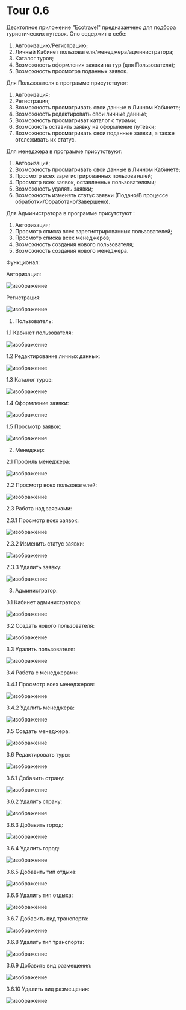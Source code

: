 # Tour 0.6

Десктопное приложение "Ecotravel" предназанчено для подбора туристических путевок.
Оно содержит в себе:

1. Авторизацию/Регистрацию;
2. Личный Кабинет пользователя/менеджера/администратора;
3. Каталог туров;
4. Возможность оформления заявки на тур (для Пользователя);
5. Возможность просмотра поданных заявок.

Для Пользователя в программе присутствуют:

1. Авторизация;
2. Регистрация;
3. Возможность просматривать свои данные в Личном Кабинете;
4. Возможность редактировать свои личные данные;
5. Возможность просматриват каталог с турами;
6. Возможнсть оставить заявку на оформление путевки;
7. Возможность просматривать свои поданные заявки, а также отслеживать их статус.

Для менеджера в программе присутствуют:

1. Авторизация;
2. Возможность просматривать свои данные в Личном Кабинете;
3. Просмотр всех зарегистрированных пользователей;
4. Просмотр всех заявок, оставленных пользователями;
5. Возможность удалять заявки;
6. Возможность изменять статус заявки (Подано/В процессе обработки/Обработано/Завершено).

Для Администратора в программе присутстуют :

1. Авторизация;
2. Просмотр списка всех зарегистрированных пользователей;
3. Просмотр списка всех менеджеров;
4. Возможность создания нового пользователя;
5. Возможность создания нового менеджера.

Функционал:

Авторизация:

![изображение](https://user-images.githubusercontent.com/99510963/221674977-c2996fda-9a45-4a89-aba9-7c22c7a6d2a6.png)

Регистрация:

![изображение](https://user-images.githubusercontent.com/99510963/221675273-ddbdd12c-a44e-4109-9bd0-b8bb8fda5dd8.png)

1. Пользователь:

1.1 Кабинет пользователя:

![изображение](https://user-images.githubusercontent.com/99510963/221676439-2cbe5b94-13d9-4936-9f27-27af43cb2ea4.png)

1.2 Редактирование личных данных:

![изображение](https://user-images.githubusercontent.com/99510963/221677256-8d367d0c-db66-4c54-888a-c5eb0bffff98.png)

1.3 Каталог туров:

![изображение](https://user-images.githubusercontent.com/99510963/221676749-dc890025-0b0d-460a-a842-e8078c754eb8.png)

1.4 Оформление заявки:

![изображение](https://user-images.githubusercontent.com/99510963/221677076-95358440-530f-4a08-ae40-71dae0dedb03.png)

1.5 Просмотр заявок:

![изображение](https://user-images.githubusercontent.com/99510963/221677148-637b6f60-9f40-47ca-b88d-5deb83db4ac1.png)



2. Менеджер:

2.1 Профиль менеджера:

![изображение](https://user-images.githubusercontent.com/99510963/221679011-c06dcf3f-de1d-44ef-a3ff-94bc8e8c3b32.png)

2.2 Просмотр всех пользователей:

![изображение](https://user-images.githubusercontent.com/99510963/221679660-255a44bf-36d7-49fd-aa7e-967c486adece.png)

2.3 Работа над заявками:

2.3.1 Просмотр всех заявок:

![изображение](https://user-images.githubusercontent.com/99510963/221679818-23d682eb-fd3f-45bd-bf6e-6b6fcb172171.png)

2.3.2 Изменить статус заявки:

![изображение](https://user-images.githubusercontent.com/99510963/221679929-9effbd8d-3a7e-420a-a30e-1c4ac68fb42d.png)

2.3.3 Удалить заявку:

![изображение](https://user-images.githubusercontent.com/99510963/221680033-f8b29673-d727-4b6e-ab1c-b3ef8f56e313.png)



3. Администратор:

3.1 Кабинет администратора:

![изображение](https://user-images.githubusercontent.com/99510963/221680244-3095295b-1154-4900-bd01-a0311c6b2ecf.png)

3.2 Создать нового пользователя:

![изображение](https://user-images.githubusercontent.com/99510963/221680340-ea1c07a9-2aa3-427e-9e47-dc199b46184c.png)

3.3 Удалить пользователя:

![изображение](https://user-images.githubusercontent.com/99510963/221680416-082d9fcb-3869-4310-9884-81538b97e5e2.png)

3.4 Работа с менеджерами:

3.4.1 Просмотр всех менеджеров:

![изображение](https://user-images.githubusercontent.com/99510963/221680584-0faa59a4-0763-4580-8cba-6452d797647f.png)

3.4.2 Удалить менеджера:

![изображение](https://user-images.githubusercontent.com/99510963/221680660-36cfa03a-c5b0-41cf-9bfe-9d899454b916.png)

3.5 Создать менеджера:

![изображение](https://user-images.githubusercontent.com/99510963/221680732-b5e88f4c-9be3-4dfa-9e31-bd10fa928606.png)

3.6 Редактировать туры:

![изображение](https://user-images.githubusercontent.com/99510963/221680811-6f99c4ce-bdd2-401c-8875-9d39199ed6e5.png)

3.6.1 Добавить страну:

![изображение](https://user-images.githubusercontent.com/99510963/221680894-215a28b4-6ab0-43e2-a71c-708f0b83a772.png)

3.6.2 Удалить страну:

![изображение](https://user-images.githubusercontent.com/99510963/221680944-fbf6fde3-ba5c-4a4d-a5e4-87cd4da57614.png)

3.6.3 Добавить город:

![изображение](https://user-images.githubusercontent.com/99510963/221681006-38e761d5-65f1-4f46-b14f-47c0016d3436.png)

3.6.4 Удалить город:

![изображение](https://user-images.githubusercontent.com/99510963/221681067-02986f74-697a-413a-825a-51759749e231.png)

3.6.5 Добавить тип отдыха:

![изображение](https://user-images.githubusercontent.com/99510963/221681124-6bed6e13-fa9d-4c39-a3fc-414af2484676.png)

3.6.6 Удалить тип отдыха:

![изображение](https://user-images.githubusercontent.com/99510963/221681184-3483c74d-27ff-4918-a416-653af9b10b1c.png)

3.6.7 Добавить вид транспорта:

![изображение](https://user-images.githubusercontent.com/99510963/221681345-282d96f9-276d-4aaf-b071-62281b7a8070.png)

3.6.8 Удалить тип транспорта:

![изображение](https://user-images.githubusercontent.com/99510963/221681303-25e66128-b8bc-4486-a6ab-2df4088ec3ac.png)

3.6.9 Добавить вид размещения:

![изображение](https://user-images.githubusercontent.com/99510963/221681427-46a1a441-7e1a-4ab4-9c01-e6443c15321d.png)

3.6.10 Удалить вид размещения:

![изображение](https://user-images.githubusercontent.com/99510963/221681520-ec513b38-5b94-4101-bfd3-caa5c8026dda.png)

